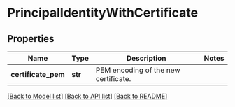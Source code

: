 # PrincipalIdentityWithCertificate

## Properties
Name | Type | Description | Notes
------------ | ------------- | ------------- | -------------
**certificate_pem** | **str** | PEM encoding of the new certificate. | 

[[Back to Model list]](../README.md#documentation-for-models) [[Back to API list]](../README.md#documentation-for-api-endpoints) [[Back to README]](../README.md)

